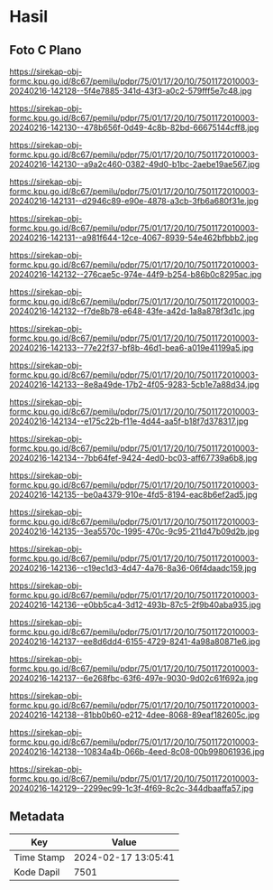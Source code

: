 # Hasil

## Foto C Plano

https://sirekap-obj-formc.kpu.go.id/8c67/pemilu/pdpr/75/01/17/20/10/7501172010003-20240216-142128--5f4e7885-341d-43f3-a0c2-579fff5e7c48.jpg

https://sirekap-obj-formc.kpu.go.id/8c67/pemilu/pdpr/75/01/17/20/10/7501172010003-20240216-142130--478b656f-0d49-4c8b-82bd-66675144cff8.jpg

https://sirekap-obj-formc.kpu.go.id/8c67/pemilu/pdpr/75/01/17/20/10/7501172010003-20240216-142130--a9a2c460-0382-49d0-b1bc-2aebe19ae567.jpg

https://sirekap-obj-formc.kpu.go.id/8c67/pemilu/pdpr/75/01/17/20/10/7501172010003-20240216-142131--d2946c89-e90e-4878-a3cb-3fb6a680f31e.jpg

https://sirekap-obj-formc.kpu.go.id/8c67/pemilu/pdpr/75/01/17/20/10/7501172010003-20240216-142131--a981f644-12ce-4067-8939-54e462bfbbb2.jpg

https://sirekap-obj-formc.kpu.go.id/8c67/pemilu/pdpr/75/01/17/20/10/7501172010003-20240216-142132--276cae5c-974e-44f9-b254-b86b0c8295ac.jpg

https://sirekap-obj-formc.kpu.go.id/8c67/pemilu/pdpr/75/01/17/20/10/7501172010003-20240216-142132--f7de8b78-e648-43fe-a42d-1a8a878f3d1c.jpg

https://sirekap-obj-formc.kpu.go.id/8c67/pemilu/pdpr/75/01/17/20/10/7501172010003-20240216-142133--77e22f37-bf8b-46d1-bea6-a019e41199a5.jpg

https://sirekap-obj-formc.kpu.go.id/8c67/pemilu/pdpr/75/01/17/20/10/7501172010003-20240216-142133--8e8a49de-17b2-4f05-9283-5cb1e7a88d34.jpg

https://sirekap-obj-formc.kpu.go.id/8c67/pemilu/pdpr/75/01/17/20/10/7501172010003-20240216-142134--e175c22b-f11e-4d44-aa5f-b18f7d378317.jpg

https://sirekap-obj-formc.kpu.go.id/8c67/pemilu/pdpr/75/01/17/20/10/7501172010003-20240216-142134--7bb64fef-9424-4ed0-bc03-aff67739a6b8.jpg

https://sirekap-obj-formc.kpu.go.id/8c67/pemilu/pdpr/75/01/17/20/10/7501172010003-20240216-142135--be0a4379-910e-4fd5-8194-eac8b6ef2ad5.jpg

https://sirekap-obj-formc.kpu.go.id/8c67/pemilu/pdpr/75/01/17/20/10/7501172010003-20240216-142135--3ea5570c-1995-470c-9c95-211d47b09d2b.jpg

https://sirekap-obj-formc.kpu.go.id/8c67/pemilu/pdpr/75/01/17/20/10/7501172010003-20240216-142136--c19ec1d3-4d47-4a76-8a36-06f4daadc159.jpg

https://sirekap-obj-formc.kpu.go.id/8c67/pemilu/pdpr/75/01/17/20/10/7501172010003-20240216-142136--e0bb5ca4-3d12-493b-87c5-2f9b40aba935.jpg

https://sirekap-obj-formc.kpu.go.id/8c67/pemilu/pdpr/75/01/17/20/10/7501172010003-20240216-142137--ee8d6dd4-6155-4729-8241-4a98a80871e6.jpg

https://sirekap-obj-formc.kpu.go.id/8c67/pemilu/pdpr/75/01/17/20/10/7501172010003-20240216-142137--6e268fbc-63f6-497e-9030-9d02c61f692a.jpg

https://sirekap-obj-formc.kpu.go.id/8c67/pemilu/pdpr/75/01/17/20/10/7501172010003-20240216-142138--81bb0b60-e212-4dee-8068-89eaf182605c.jpg

https://sirekap-obj-formc.kpu.go.id/8c67/pemilu/pdpr/75/01/17/20/10/7501172010003-20240216-142138--10834a4b-066b-4eed-8c08-00b998061936.jpg

https://sirekap-obj-formc.kpu.go.id/8c67/pemilu/pdpr/75/01/17/20/10/7501172010003-20240216-142129--2299ec99-1c3f-4f69-8c2c-344dbaaffa57.jpg


## Metadata

| Key        | Value               |
| ---------- | ------------------- |
| Time Stamp | 2024-02-17 13:05:41 |
| Kode Dapil | 7501                |



